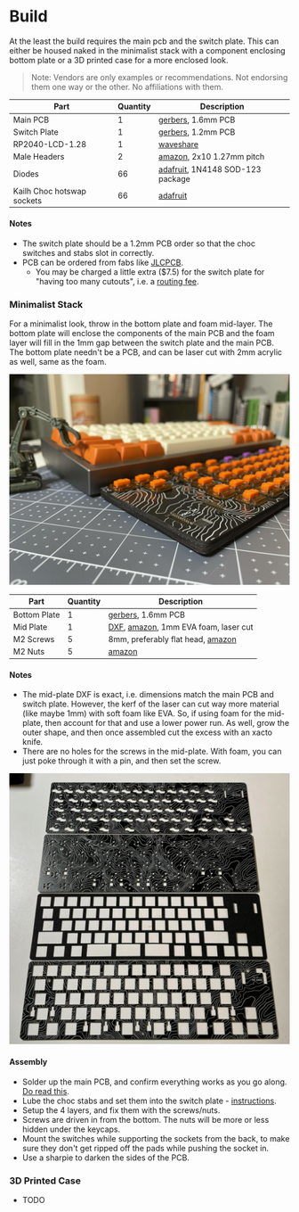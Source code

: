 # Build

At the least the build requires the main pcb and the switch plate. This can either be housed naked in the minimalist stack with a component enclosing bottom plate or a 3D printed case for a more enclosed look.

> Note: Vendors are only examples or recommendations. Not endorsing them one way or the other. No affiliations with them.

| Part | Quantity | Description |
| -------------| ------------ | ------------- |
| Main PCB  | 1 | [gerbers](https://github.com/SonalPinto/mt-choc/tree/main/pcb/v1.0/fab/main), 1.6mm PCB  |
| Switch Plate  | 1 | [gerbers](https://github.com/SonalPinto/mt-choc/tree/main/pcb/v1.0/fab/top), 1.2mm PCB  |
| RP2040-LCD-1.28 | 1 | [waveshare](https://www.waveshare.com/rp2040-lcd-1.28.htm) |
| Male Headers | 2 | [amazon](https://www.amazon.com/dp/B07WHZ2XKK?psc=1&ref=ppx_yo2ov_dt_b_product_details), 2x10 1.27mm pitch |
| Diodes | 66 | [adafruit](https://www.adafruit.com/product/5099), 1N4148 SOD-123 package |
| Kailh Choc hotswap sockets | 66 | [adafruit](https://www.adafruit.com/product/5118) |

#### Notes
- The switch plate should be a 1.2mm PCB order so that the choc switches and stabs slot in correctly.
- PCB can be ordered from fabs like [JLCPCB](https://jlcpcb.com/).
  - You may be charged a little extra ($7.5) for the switch plate for "having too many cutouts", i.e. a [routing fee](https://support.jlcpcb.com/article/62-what-cases-will-be-charged-of-extra-cost).

### Minimalist Stack
For a minimalist look, throw in the bottom plate and foam mid-layer. The bottom plate will enclose the components of the main PCB and the foam layer will fill in the 1mm gap between the switch plate and the main PCB. The bottom plate needn't be a PCB, and can be laser cut with 2mm acrylic as well, same as the foam.

<p align="center" width="100%">
    <img src="../assets/photos/img1.jpg">
</p>

| Part | Quantity | Description |
| -------------| ------------ | ------------- |
| Bottom Plate  | 1 | [gerbers](https://github.com/SonalPinto/mt-choc/tree/main/pcb/v1.0/fab/bottom), 1.6mm PCB  |
| Mid Plate  | 1 | [DXF](https://github.com/SonalPinto/mt-choc/tree/main/case/minimalist/mid-plate.dxf), [amazon](https://www.amazon.com/dp/B09NB56KPH?psc=1&ref=ppx_yo2ov_dt_b_product_details), 1mm EVA foam, laser cut  |
| M2 Screws | 5 | 8mm, preferably flat head, [amazon](https://www.amazon.com/gp/product/B07TDHZJLL/ref=ppx_yo_dt_b_asin_title_o03_s01?ie=UTF8&psc=1) |
| M2 Nuts | 5 | [amazon](https://www.amazon.com/gp/product/B09ZHHSY92/ref=ppx_yo_dt_b_asin_title_o03_s01?ie=UTF8&psc=1) |

#### Notes
- The mid-plate DXF is exact, i.e. dimensions match the main PCB and switch plate. However, the kerf of the laser can cut way more material (like maybe 1mm) with soft foam like EVA. So, if using foam for the mid-plate, then account for that and use a lower power run. As well, grow the outer shape, and then once assembled cut the excess with an xacto knife.
- There are no holes for the screws in the mid-plate. With foam, you can just poke through it with a pin, and then set the screw.

<p align="center" width="100%">
    <img src="../assets/photos/img4.jpg">
</p>

#### Assembly
- Solder up the main PCB, and confirm everything works as you go along. [Do read this](https://github.com/SonalPinto/mt-choc/blob/main/docs/hardware.md#soldering).
- Lube the choc stabs and set them into the switch plate - [instructions](https://docs.keeb.io/choc-stabs).
- Setup the 4 layers, and fix them with the screws/nuts.
- Screws are driven in from the bottom. The nuts will be more or less hidden under the keycaps.
- Mount the switches while supporting the sockets from the back, to make sure they don't get ripped off the pads while pushing the socket in.
- Use a sharpie to darken the sides of the PCB.

### 3D Printed Case
- TODO
